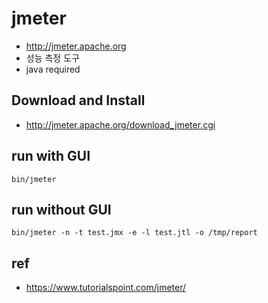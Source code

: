 # jmeter
* http://jmeter.apache.org
* 성능 측정 도구
* java required

## Download and Install
* http://jmeter.apache.org/download_jmeter.cgi

## run with GUI
```
bin/jmeter
```

## run without GUI
```
bin/jmeter -n -t test.jmx -e -l test.jtl -o /tmp/report
```


## ref
* https://www.tutorialspoint.com/jmeter/
